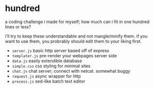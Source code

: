 # hundred

a coding challenge i made for myself; how much
can i fit in one hundred lines or less?

i'll try to keep these understandable and not
mangle/minify them. if you want to use them,
you probrably should edit them to your liking
first.

- `server.js` basic http server based off of express
- `templater.js` pre-render your webpages server side
- `data.js` easily extendible database
- `simple.css` css styling for minimal sites
- `chat.js` chat server; connect with netcat. somewhat buggy
- `request.js` async wrapper for http
- `process.js` sed-like batch text editor

